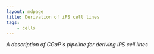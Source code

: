 ```yaml
---
layout: mdpage
title: Derivation of iPS cell lines
tags:
    - cells
---
```


*A description of CGaP's pipeline for deriving iPS cell lines*

